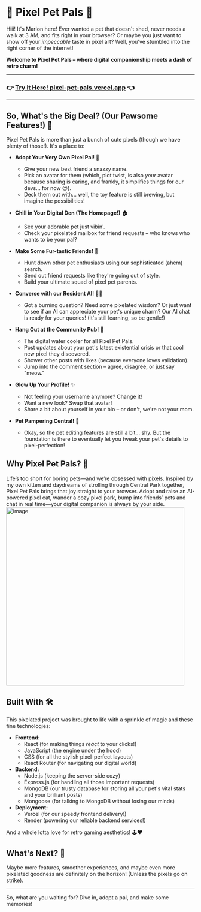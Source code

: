 # 🐾 Pixel Pet Pals 🐾

Hiii! It's Marlon here! Ever wanted a pet that doesn't shed, never needs a walk at 3 AM, and fits right in your browser? Or maybe you just want to show off your *impeccable* taste in pixel art? Well, you've stumbled into the right corner of the internet!

**Welcome to Pixel Pet Pals – where digital companionship meets a dash of retro charm!**

---

### 👉 [Try it Here! pixel-pet-pals.vercel.app](https://pixel-pet-pals.vercel.app) 👈

---

## So, What's the Big Deal? (Our Pawsome Features!) 🦴

Pixel Pet Pals is more than just a bunch of cute pixels (though we have plenty of those!). It's a place to:

*   **Adopt Your Very Own Pixel Pal!** 🐣
    *   Give your new best friend a snazzy name.
    *   Pick an avatar for them (which, plot twist, is also *your* avatar because sharing is caring, and frankly, it simplifies things for our devs... for now 😉).
    *   Deck them out with... well, the toy feature is still brewing, but imagine the possibilities!

*   **Chill in Your Digital Den (The Homepage!)** 🏠
    *   See your adorable pet just vibin'.
    *   Check your pixelated mailbox for friend requests – who knows who wants to be your pal?

*   **Make Some Fur-tastic Friends!** 🤝
    *   Hunt down other pet enthusiasts using our sophisticated (ahem) search.
    *   Send out friend requests like they're going out of style.
    *   Build your ultimate squad of pixel pet parents.

*   **Converse with our Resident AI!** 🤖💬
    *   Got a burning question? Need some pixelated wisdom? Or just want to see if an AI can appreciate your pet's unique charm? Our AI chat is ready for your queries! (It's still learning, so be gentle!)

*   **Hang Out at the Community Pub!** 🍻
    *   The digital water cooler for all Pixel Pet Pals.
    *   Post updates about your pet's latest existential crisis or that cool new pixel they discovered.
    *   Shower other posts with likes (because everyone loves validation).
    *   Jump into the comment section – agree, disagree, or just say "meow."

*   **Glow Up Your Profile!** ✨
    *   Not feeling your username anymore? Change it!
    *   Want a new look? Swap that avatar!
    *   Share a bit about yourself in your bio – or don't, we're not your mom.

*   **Pet Pampering Central!** 🧸
    *   Okay, so the pet editing features are still a bit... shy. But the foundation is there to eventually let you tweak your pet's details to pixel-perfection!

## Why Pixel Pet Pals? 🤔

Life’s too short for boring pets—and we’re obsessed with pixels. Inspired by my own kitten and daydreams of strolling through Central Park together, Pixel Pet Pals brings that joy straight to your browser. Adopt and raise an AI-powered pixel cat, wander a cozy pixel park, bump into friends’ pets and chat in real time—your digital companion is always by your side.
<img width="476" alt="image" src="https://github.com/user-attachments/assets/123c0d2b-be58-45ab-ac4d-bd3c6f4b4daf" />

## Built With 🛠️ 

This pixelated project was brought to life with a sprinkle of magic and these fine technologies:

*   **Frontend:**
    *   React (for making things *react* to your clicks!)
    *   JavaScript (the engine under the hood)
    *   CSS (for all the stylish pixel-perfect layouts)
    *   React Router (for navigating our digital world)
*   **Backend:**
    *   Node.js (keeping the server-side cozy)
    *   Express.js (for handling all those important requests)
    *   MongoDB (our trusty database for storing all your pet's vital stats and your brilliant posts)
    *   Mongoose (for talking to MongoDB without losing our minds)
*   **Deployment:**
    *   Vercel (for our speedy frontend delivery!)
    *   Render (powering our reliable backend services!)

And a whole lotta love for retro gaming aesthetics! 🕹️❤️

## What's Next? 🚀

Maybe more features, smoother experiences, and maybe even more pixelated goodness are definitely on the horizon! (Unless the pixels go on strike).

---

So, what are you waiting for? Dive in, adopt a pal, and make some memories!
